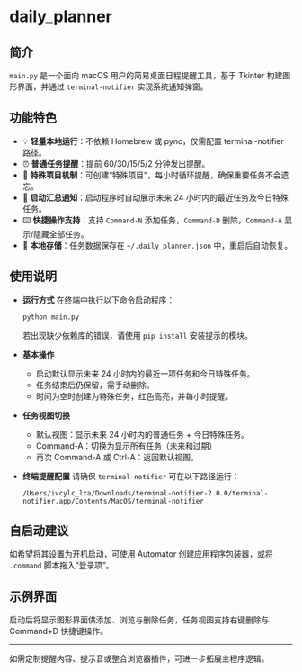 # daily_planner

## 简介

`main.py` 是一个面向 macOS 用户的简易桌面日程提醒工具，基于 Tkinter 构建图形界面，并通过 `terminal-notifier` 实现系统通知弹窗。

## 功能特色

- 💡 **轻量本地运行**：不依赖 Homebrew 或 pync，仅需配置 terminal-notifier 路径。
- ⏰ **普通任务提醒**：提前 60/30/15/5/2 分钟发出提醒。
- 🔴 **特殊项目机制**：可创建“特殊项目”，每小时循环提醒，确保重要任务不会遗忘。
- 📆 **启动汇总通知**：启动程序时自动展示未来 24 小时内的最近任务及今日特殊任务。
- ⌨️ **快捷操作支持**：支持 `Command-N` 添加任务，`Command-D` 删除，`Command-A` 显示/隐藏全部任务。
- 🧾 **本地存储**：任务数据保存在 `~/.daily_planner.json` 中，重启后自动恢复。

## 使用说明

- **运行方式**
  在终端中执行以下命令启动程序：
  ```bash
  python main.py
  ```
  若出现缺少依赖库的错误，请使用 `pip install` 安装提示的模块。

- **基本操作**
  - 启动默认显示未来 24 小时内的最近一项任务和今日特殊任务。
  - 任务结束后仍保留，需手动删除。
  - 时间为空时创建为特殊任务，红色高亮，并每小时提醒。

- **任务视图切换**
  - 默认视图：显示未来 24 小时内的普通任务 + 今日特殊任务。
  - Command-A：切换为显示所有任务（未来和过期）
  - 再次 Command-A 或 Ctrl-A：返回默认视图。

- **终端提醒配置**
  请确保 `terminal-notifier` 可在以下路径运行：
  ```
  /Users/ivcylc_lca/Downloads/terminal-notifier-2.0.0/terminal-notifier.app/Contents/MacOS/terminal-notifier
  ```

## 自启动建议

如希望将其设置为开机启动，可使用 Automator 创建应用程序包装器，或将 `.command` 脚本拖入“登录项”。

## 示例界面

启动后将显示图形界面供添加、浏览与删除任务，任务视图支持右键删除与 Command+D 快捷键操作。

---

如需定制提醒内容、提示音或整合浏览器插件，可进一步拓展主程序逻辑。
